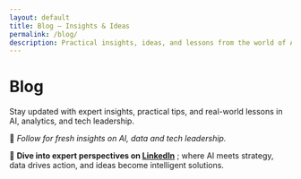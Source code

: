 ```yaml
---
layout: default
title: Blog – Insights & Ideas
permalink: /blog/
description: Practical insights, ideas, and lessons from the world of AI, data and modern tech strategy.
---
```


# Blog

Stay updated with expert insights, practical tips, and real-world lessons in AI, analytics, and tech leadership.

📲 *Follow for fresh insights on AI, data and tech leadership.*  

🧠 **Dive into expert perspectives on [LinkedIn](https://www.linkedin.com/in/daryooshdehestani/recent-activity/all/)** ; where AI meets strategy, data drives action, and ideas become intelligent solutions.
